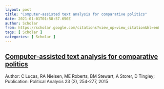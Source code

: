 ```yaml
---
layout: post
title: "Computer-assisted text analysis for comparative politics"
date: 2021-01-01T01:58:57.650Z
author: Scholar
from: https://scholar.google.com/citations?view_op=view_citation&hl=en&user=KfipOeoAAAAJ&citation_for_view=KfipOeoAAAAJ:UeHWp8X0CEIC
tags: [ Scholar ]
categories: [ Scholar ]
---
```

<!--1609466337650-->
[Computer-assisted text analysis for comparative politics](https://scholar.google.com/citations?view_op=view_citation&hl=en&user=KfipOeoAAAAJ&citation_for_view=KfipOeoAAAAJ:UeHWp8X0CEIC)
------

<div>
Author: C Lucas, RA Nielsen, ME Roberts, BM Stewart, A Storer, D Tingley; Publication: Political Analysis 23 (2), 254-277, 2015
</div>
